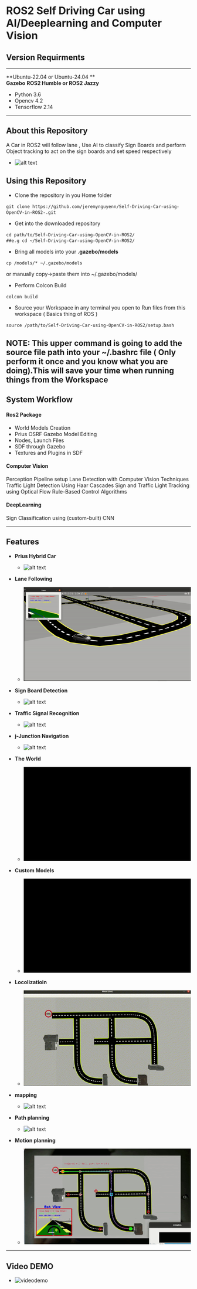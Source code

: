 # ROS2 Self Driving Car  using AI/Deeplearning and Computer Vision

## Version Requirments
----
**Ubuntu-22.04 or Ubuntu-24.04 **  
**Gazebo**
**ROS2 Humble or ROS2 Jazzy**
- Python 3.6
- Opencv 4.2
- Tensorflow 2.14
----
## About this Repository
A Car in ROS2 will follow lane , Use AI to classify Sign Boards and perform Object tracking to act on the sign boards and set speed respectively
- ![alt text](https://github.com/jeremynguyenn/Self-Driving-Car-using-OpenCV-in-ROS2-/blob/main/Self-Driving-Car-AI/Images_videos/picdemo.png)

## Using this Repository
* Clone the repository in you Home folder 
```
git clone https://github.com/jeremynguyenn/Self-Driving-Car-using-OpenCV-in-ROS2-.git
```
* Get into the downloaded repository
 ```
 cd path/to/Self-Driving-Car-using-OpenCV-in-ROS2/
##e.g cd ~/Self-Driving-Car-using-OpenCV-in-ROS2/
  ```

* Bring all models into your **.gazebo/models**
 ```
 cp /models/* ~/.gazebo/models 
 ```
 or manually copy->paste them into ~/.gazebo/models/

* Perform Colcon Build
```
colcon build
```
* Source your Workspace in any terminal you open to Run files from this workspace ( Basics thing of ROS )
```
source /path/to/Self-Driving-Car-using-OpenCV-in-ROS2/setup.bash
```

  **NOTE:** This upper command is going to add the source file path into your ~/.bashrc file ( Only perform it once and you know what you are doing).This will save your time when running things from the Workspace
----
## System Workflow
#### **Ros2 Package**
* World Models Creation
* Prius OSRF Gazebo Model Editing
* Nodes, Launch Files
* SDF through Gazebo
* Textures and Plugins in SDF

#### **Computer Vision** 
Perception Pipeline setup
Lane Detection with Computer Vision Techniques
Traffic Light Detection Using Haar Cascades
Sign and Traffic Light Tracking using Optical Flow
Rule-Based Control Algorithms
#### **DeepLearning**
Sign Classification using (custom-built) CNN

---
## Features
* **Prius Hybrid Car** 
  -  ![alt text](https://github.com/jeremynguyenn/Self-Driving-Car-using-OpenCV-in-ROS2/blob/main/Self-Driving-Car-AI/Images_videos/the_car.gif)
* **Lane Following** 
  -  ![alt text](https://github.com/jeremynguyenn/Self-Driving-Car-using-OpenCV-in-ROS2/blob/main/Self-Driving-Car-AI/Images_videos/lane_detection.gif)
* **Sign Board Detection**
  - ![alt text](https://github.com/jeremynguyenn/Self-Driving-Car-using-OpenCV-in-ROS2/blob/main/Self-Driving-Car-AI/Images_videos/traffic_signs_boards.gif)
* **Traffic Signal Recognition**
  - ![alt text](https://github.com/jeremynguyenn/Self-Driving-Car-using-OpenCV-in-ROS2/blob/main/Self-Driving-Car-AI/Images_videos/traffic_signal.gif)

* **j-Junction Navigation**
  - ![alt text](https://github.com/jeremynguyenn/Self-Driving-Car-using-OpenCV-in-ROS2/blob/main/Self-Driving-Car-AI/Images_videos/j_turning.gif)

* **The World** 
  -  ![alt text](https://github.com/jeremynguyenn/Self-Driving-Car-using-OpenCV-in-ROS2/blob/main/Self-Driving-Car-AI/Images_videos/world.gif)

* **Custom Models** 
  -  ![alt text](https://github.com/jeremynguyenn/Self-Driving-Car-using-OpenCV-in-ROS2/blob/main/Self-Driving-Car-AI/Images_videos/custom_models.gif)

* **Locolizatioin**
  -  ![alt text](https://github.com/jeremynguyenn/Self-Driving-Car-using-OpenCV-in-ROS2/blob/main/Self-Driving-Car-AI/Images_videos/Sat_Nav/1_localization.gif)

* **mapping**
  -  ![alt text](https://github.com/jeremynguyenn/Self-Driving-Car-using-OpenCV-in-ROS2/blob/main/Self-Driving-Car-AI/Images_videos/Sat_Nav/2_mapping.gif)

* **Path planning**
  -  ![alt text](https://github.com/jeremynguyenn/Self-Driving-Car-using-OpenCV-in-ROS2/blob/main/Self-Driving-Car-AI/Images_videos/Sat_Nav/3_pathplanning.gif)

* **Motion planning**
  -  ![alt text](https://github.com/jeremynguyenn/Self-Driving-Car-using-OpenCV-in-ROS2/blob/main/Self-Driving-Car-AI/Images_videos/Sat_Nav/4_motionplanning.gif)
----
## Video DEMO
- ![videodemo](https://github.com/jeremynguyenn/Self-Driving-Car-using-OpenCV-in-ROS2/blob/main/Self-Driving-Car-AI/Images_videos/videdemo.gif)
